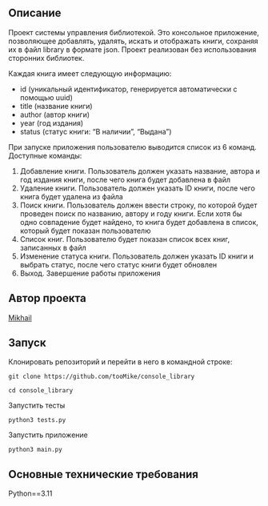 ## Описание

Проект системы управления библиотекой. Это консольное приложение, позволяющее добавлять, удалять, искать и отображать книги, сохраняя их в файл library в формате json. Проект реализован без использования сторонних библиотек.

Каждая книга имеет следующую информацию:

*  id (уникальный идентификатор, генерируется автоматически с помощью uuid)
*  title (название книги)
*  author (автор книги)
*  year (год издания)
*  status (статус книги: “В наличии”, “Выдана”)

При запуске приложения пользователю выводится список из 6 команд. Доступные команды: 

1. Добавление книги. Пользователь должен указать название, автора и год издания книги, после чего книга будет добавлена в файл 
2. Удаление книги. Пользователь должен указать ID книги, после чего книга будет удалена из файла 
3. Поиск книги. Пользователь должен ввести строку, по которой будет проведен поиск по названию, автору и году книги. Если хотя бы одно совпадение будет найдено, то книга будет добавлена в список, который будет показан пользователю 
4. Список книг. Пользователю будет показан список всех книг, записанных в файл
5. Изменение статуса книги. Пользователь должен указать ID книги и выбрать статус, после чего статус книги будет обновлен
6. Выход. Завершение работы приложения


## Автор проекта

[Mikhail](https://github.com/tooMike)

## Запуск

Клонировать репозиторий и перейти в него в командной строке:

```
git clone https://github.com/tooMike/console_library
```

```
cd console_library
```

Запустить тесты

```
python3 tests.py
```

Запустить приложение

```
python3 main.py
```

## Основные технические требования

Python==3.11



